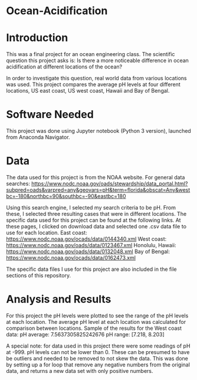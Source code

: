 # Ocean-Acidification

# Introduction
This was a final project for an ocean engineering class. 
The scientific question this project asks is: 
Is there a more noticeable difference in ocean acidification at different locations of the ocean?

In order to investigate this question, real world data from various locations was used. 
This project compares the average pH levels at four different locations, US east coast, US west coast, Hawaii and Bay of Bengal. 

# Software Needed
This project was done using Jupyter notebook (Python 3 version), launched from Anaconda Navigator.

# Data
The data used for this project is from the NOAA website.
For general data searches: 
https://www.nodc.noaa.gov/oads/stewardship/data_portal.html?subpred=oads&varpred=any&geovars=pH&term=florida&obscat=Any&westbc=-180&northbc=90&southbc=-90&eastbc=180 

Using this search engine, I selected my search criteria to be pH. 
From these, I selected three resulting cases that were in different locations. 
The specific data used for this project can be found at the following links. 
At these pages, I clicked on download data and selected one .csv data file to use for each location. 
East coast: https://www.nodc.noaa.gov/ocads/data/0144340.xml 
West coast: https://www.nodc.noaa.gov/oads/data/0123467.xml
Honolulu, Hawaii: https://www.nodc.noaa.gov/oads/data/0132048.xml 
Bay of Bengal: https://www.nodc.noaa.gov/ocads/data/0162473.xml  

The specific data files I use for this project are also included in the file sections of this repository.

# Analysis and Results
For this project the pH levels were plotted to see the range of the pH levels at each location. 
The average pH level at each location was calculated for comparison between locations.
Sample of the results for the West coast data:
pH average: 7.5637305825242676
pH range: [7.218, 8.203]

A special note: for data used in this project there were some readings of pH at -999. pH levels can not be lower than 0. 
These can be presumed to have be outliers and needed to be removed to not skew the data. 
This was done by setting up a for loop that remove any negative numbers from the original data, and returns a new data set with only positive numbers.


